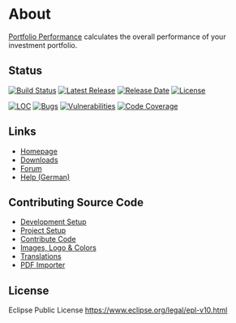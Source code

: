 # About

[Portfolio Performance](https://www.portfolio-performance.info) calculates the overall performance of your investment portfolio.

## Status

[![Build Status](https://github.com/buchen/portfolio/workflows/CI/badge.svg)](https://github.com/buchen/portfolio/actions?query=workflow%3ACI) [![Latest Release](https://img.shields.io/github/release/buchen/portfolio.svg)](https://github.com/buchen/portfolio/releases/latest) [![Release Date](https://img.shields.io/github/release-date/buchen/portfolio?color=blue)](https://github.com/buchen/portfolio/releases/latest) [![License](https://img.shields.io/github/license/buchen/portfolio.svg)](https://github.com/buchen/portfolio/blob/master/LICENSE)

[![LOC](https://sonarcloud.io/api/project_badges/measure?project=name.abuchen.portfolio%3Aportfolio-app&metric=ncloc)](https://sonarcloud.io/dashboard?id=name.abuchen.portfolio%3Aportfolio-app) [![Bugs](https://sonarcloud.io/api/project_badges/measure?project=name.abuchen.portfolio%3Aportfolio-app&metric=bugs)](https://sonarcloud.io/project/issues?id=name.abuchen.portfolio%3Aportfolio-app&resolved=false&types=BUG) [![Vulnerabilities](https://sonarcloud.io/api/project_badges/measure?project=name.abuchen.portfolio%3Aportfolio-app&metric=vulnerabilities)](https://sonarcloud.io/project/issues?id=name.abuchen.portfolio%3Aportfolio-app&resolved=false&types=VULNERABILITY) [![Code Coverage](https://sonarcloud.io/api/project_badges/measure?project=name.abuchen.portfolio%3Aportfolio-app&metric=coverage)](https://sonarcloud.io/component_measures?id=name.abuchen.portfolio%3Aportfolio-app&metric=Coverage)


## Links

* [Homepage](https://www.portfolio-performance.info)
* [Downloads](https://github.com/buchen/portfolio/releases)
* [Forum](https://forum.portfolio-performance.info/)
* [Help (German)](https://help.portfolio-performance.info/)


## Contributing Source Code

* [Development Setup](CONTRIBUTING.md#development-setup)
* [Project Setup](CONTRIBUTING.md#project-setup)
* [Contribute Code](CONTRIBUTING.md#contribute-code)
* [Images, Logo & Colors](CONTRIBUTING.md#images-logo-and-color)
* [Translations](CONTRIBUTING.md#translations)
* [PDF Importer](CONTRIBUTING.md#pdf-importer)


## License

Eclipse Public License
https://www.eclipse.org/legal/epl-v10.html
